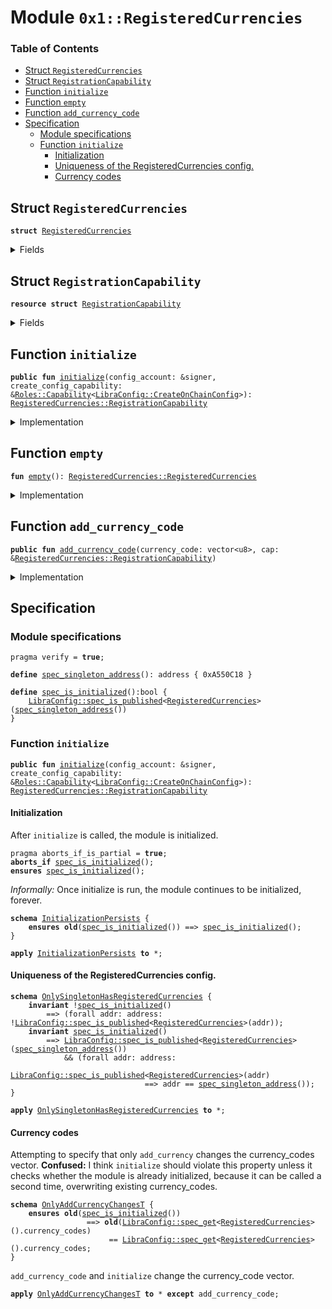 
<a name="0x1_RegisteredCurrencies"></a>

# Module `0x1::RegisteredCurrencies`

### Table of Contents

-  [Struct `RegisteredCurrencies`](#0x1_RegisteredCurrencies_RegisteredCurrencies)
-  [Struct `RegistrationCapability`](#0x1_RegisteredCurrencies_RegistrationCapability)
-  [Function `initialize`](#0x1_RegisteredCurrencies_initialize)
-  [Function `empty`](#0x1_RegisteredCurrencies_empty)
-  [Function `add_currency_code`](#0x1_RegisteredCurrencies_add_currency_code)
-  [Specification](#0x1_RegisteredCurrencies_Specification)
    -  [Module specifications](#0x1_RegisteredCurrencies_@Module_specifications)
    -  [Function `initialize`](#0x1_RegisteredCurrencies_Specification_initialize)
        -  [Initialization](#0x1_RegisteredCurrencies_@Initialization)
        -  [Uniqueness of the RegisteredCurrencies config.](#0x1_RegisteredCurrencies_@Uniqueness_of_the_RegisteredCurrencies_config.)
        -  [Currency codes](#0x1_RegisteredCurrencies_@Currency_codes)



<a name="0x1_RegisteredCurrencies_RegisteredCurrencies"></a>

## Struct `RegisteredCurrencies`



<pre><code><b>struct</b> <a href="#0x1_RegisteredCurrencies">RegisteredCurrencies</a>
</code></pre>



<details>
<summary>Fields</summary>


<dl>
<dt>

<code>currency_codes: vector&lt;vector&lt;u8&gt;&gt;</code>
</dt>
<dd>

</dd>
</dl>


</details>

<a name="0x1_RegisteredCurrencies_RegistrationCapability"></a>

## Struct `RegistrationCapability`



<pre><code><b>resource</b> <b>struct</b> <a href="#0x1_RegisteredCurrencies_RegistrationCapability">RegistrationCapability</a>
</code></pre>



<details>
<summary>Fields</summary>


<dl>
<dt>

<code>cap: <a href="LibraConfig.md#0x1_LibraConfig_ModifyConfigCapability">LibraConfig::ModifyConfigCapability</a>&lt;<a href="#0x1_RegisteredCurrencies_RegisteredCurrencies">RegisteredCurrencies::RegisteredCurrencies</a>&gt;</code>
</dt>
<dd>

</dd>
</dl>


</details>

<a name="0x1_RegisteredCurrencies_initialize"></a>

## Function `initialize`



<pre><code><b>public</b> <b>fun</b> <a href="#0x1_RegisteredCurrencies_initialize">initialize</a>(config_account: &signer, create_config_capability: &<a href="Roles.md#0x1_Roles_Capability">Roles::Capability</a>&lt;<a href="LibraConfig.md#0x1_LibraConfig_CreateOnChainConfig">LibraConfig::CreateOnChainConfig</a>&gt;): <a href="#0x1_RegisteredCurrencies_RegistrationCapability">RegisteredCurrencies::RegistrationCapability</a>
</code></pre>



<details>
<summary>Implementation</summary>


<pre><code><b>public</b> <b>fun</b> <a href="#0x1_RegisteredCurrencies_initialize">initialize</a>(
    config_account: &signer,
    create_config_capability: &Capability&lt;CreateOnChainConfig&gt;,
): <a href="#0x1_RegisteredCurrencies_RegistrationCapability">RegistrationCapability</a> {
    // enforce that this is only going <b>to</b> one specific address,
    <b>assert</b>(
        <a href="Signer.md#0x1_Signer_address_of">Signer::address_of</a>(config_account) == <a href="CoreAddresses.md#0x1_CoreAddresses_ASSOCIATION_ROOT_ADDRESS">CoreAddresses::ASSOCIATION_ROOT_ADDRESS</a>(),
        0
    );
    <b>let</b> cap = <a href="LibraConfig.md#0x1_LibraConfig_publish_new_config_with_capability">LibraConfig::publish_new_config_with_capability</a>(
        config_account,
        create_config_capability,
        <a href="#0x1_RegisteredCurrencies_empty">empty</a>()
    );

    <a href="#0x1_RegisteredCurrencies_RegistrationCapability">RegistrationCapability</a> { cap }
}
</code></pre>



</details>

<a name="0x1_RegisteredCurrencies_empty"></a>

## Function `empty`



<pre><code><b>fun</b> <a href="#0x1_RegisteredCurrencies_empty">empty</a>(): <a href="#0x1_RegisteredCurrencies_RegisteredCurrencies">RegisteredCurrencies::RegisteredCurrencies</a>
</code></pre>



<details>
<summary>Implementation</summary>


<pre><code><b>fun</b> <a href="#0x1_RegisteredCurrencies_empty">empty</a>(): <a href="#0x1_RegisteredCurrencies">RegisteredCurrencies</a> {
    <a href="#0x1_RegisteredCurrencies">RegisteredCurrencies</a> { currency_codes: <a href="Vector.md#0x1_Vector_empty">Vector::empty</a>() }
}
</code></pre>



</details>

<a name="0x1_RegisteredCurrencies_add_currency_code"></a>

## Function `add_currency_code`



<pre><code><b>public</b> <b>fun</b> <a href="#0x1_RegisteredCurrencies_add_currency_code">add_currency_code</a>(currency_code: vector&lt;u8&gt;, cap: &<a href="#0x1_RegisteredCurrencies_RegistrationCapability">RegisteredCurrencies::RegistrationCapability</a>)
</code></pre>



<details>
<summary>Implementation</summary>


<pre><code><b>public</b> <b>fun</b> <a href="#0x1_RegisteredCurrencies_add_currency_code">add_currency_code</a>(
    currency_code: vector&lt;u8&gt;,
    cap: &<a href="#0x1_RegisteredCurrencies_RegistrationCapability">RegistrationCapability</a>,
) {
    <b>let</b> config = <a href="LibraConfig.md#0x1_LibraConfig_get">LibraConfig::get</a>&lt;<a href="#0x1_RegisteredCurrencies">RegisteredCurrencies</a>&gt;();
    <a href="Vector.md#0x1_Vector_push_back">Vector::push_back</a>(&<b>mut</b> config.currency_codes, currency_code);
    <a href="LibraConfig.md#0x1_LibraConfig_set_with_capability">LibraConfig::set_with_capability</a>(&cap.cap, config);
}
</code></pre>



</details>

<a name="0x1_RegisteredCurrencies_Specification"></a>

## Specification


<a name="0x1_RegisteredCurrencies_@Module_specifications"></a>

### Module specifications



<pre><code>pragma verify = <b>true</b>;
<a name="0x1_RegisteredCurrencies_spec_singleton_address"></a>
<b>define</b> <a href="#0x1_RegisteredCurrencies_spec_singleton_address">spec_singleton_address</a>(): address { 0xA550C18 }
<a name="0x1_RegisteredCurrencies_spec_is_initialized"></a>
<b>define</b> <a href="#0x1_RegisteredCurrencies_spec_is_initialized">spec_is_initialized</a>():bool {
    <a href="LibraConfig.md#0x1_LibraConfig_spec_is_published">LibraConfig::spec_is_published</a>&lt;<a href="#0x1_RegisteredCurrencies">RegisteredCurrencies</a>&gt;(<a href="#0x1_RegisteredCurrencies_spec_singleton_address">spec_singleton_address</a>())
}
</code></pre>



<a name="0x1_RegisteredCurrencies_Specification_initialize"></a>

### Function `initialize`


<pre><code><b>public</b> <b>fun</b> <a href="#0x1_RegisteredCurrencies_initialize">initialize</a>(config_account: &signer, create_config_capability: &<a href="Roles.md#0x1_Roles_Capability">Roles::Capability</a>&lt;<a href="LibraConfig.md#0x1_LibraConfig_CreateOnChainConfig">LibraConfig::CreateOnChainConfig</a>&gt;): <a href="#0x1_RegisteredCurrencies_RegistrationCapability">RegisteredCurrencies::RegistrationCapability</a>
</code></pre>



<a name="0x1_RegisteredCurrencies_@Initialization"></a>

#### Initialization


After
<code>initialize</code> is called, the module is initialized.


<pre><code>pragma aborts_if_is_partial = <b>true</b>;
<b>aborts_if</b> <a href="#0x1_RegisteredCurrencies_spec_is_initialized">spec_is_initialized</a>();
<b>ensures</b> <a href="#0x1_RegisteredCurrencies_spec_is_initialized">spec_is_initialized</a>();
</code></pre>




<a name="0x1_RegisteredCurrencies_InitializationPersists"></a>

*Informally:* Once initialize is run, the module continues to be
initialized, forever.


<pre><code><b>schema</b> <a href="#0x1_RegisteredCurrencies_InitializationPersists">InitializationPersists</a> {
    <b>ensures</b> <b>old</b>(<a href="#0x1_RegisteredCurrencies_spec_is_initialized">spec_is_initialized</a>()) ==&gt; <a href="#0x1_RegisteredCurrencies_spec_is_initialized">spec_is_initialized</a>();
}
</code></pre>




<pre><code><b>apply</b> <a href="#0x1_RegisteredCurrencies_InitializationPersists">InitializationPersists</a> <b>to</b> *;
</code></pre>



<a name="0x1_RegisteredCurrencies_@Uniqueness_of_the_RegisteredCurrencies_config."></a>

#### Uniqueness of the RegisteredCurrencies config.



<a name="0x1_RegisteredCurrencies_OnlySingletonHasRegisteredCurrencies"></a>


<pre><code><b>schema</b> <a href="#0x1_RegisteredCurrencies_OnlySingletonHasRegisteredCurrencies">OnlySingletonHasRegisteredCurrencies</a> {
    <b>invariant</b> !<a href="#0x1_RegisteredCurrencies_spec_is_initialized">spec_is_initialized</a>()
        ==&gt; (forall addr: address: !<a href="LibraConfig.md#0x1_LibraConfig_spec_is_published">LibraConfig::spec_is_published</a>&lt;<a href="#0x1_RegisteredCurrencies">RegisteredCurrencies</a>&gt;(addr));
    <b>invariant</b> <a href="#0x1_RegisteredCurrencies_spec_is_initialized">spec_is_initialized</a>()
        ==&gt; <a href="LibraConfig.md#0x1_LibraConfig_spec_is_published">LibraConfig::spec_is_published</a>&lt;<a href="#0x1_RegisteredCurrencies">RegisteredCurrencies</a>&gt;(<a href="#0x1_RegisteredCurrencies_spec_singleton_address">spec_singleton_address</a>())
            && (forall addr: address:
                   <a href="LibraConfig.md#0x1_LibraConfig_spec_is_published">LibraConfig::spec_is_published</a>&lt;<a href="#0x1_RegisteredCurrencies">RegisteredCurrencies</a>&gt;(addr)
                              ==&gt; addr == <a href="#0x1_RegisteredCurrencies_spec_singleton_address">spec_singleton_address</a>());
}
</code></pre>




<pre><code><b>apply</b> <a href="#0x1_RegisteredCurrencies_OnlySingletonHasRegisteredCurrencies">OnlySingletonHasRegisteredCurrencies</a> <b>to</b> *;
</code></pre>



<a name="0x1_RegisteredCurrencies_@Currency_codes"></a>

#### Currency codes

Attempting to specify that only
<code>add_currency</code> changes the currency_codes
vector.
**Confused:** I think
<code>initialize</code> should violate this property unless it
checks whether the module is already initialized, because it can be
called a second time, overwriting existing currency_codes.


<a name="0x1_RegisteredCurrencies_OnlyAddCurrencyChangesT"></a>


<pre><code><b>schema</b> <a href="#0x1_RegisteredCurrencies_OnlyAddCurrencyChangesT">OnlyAddCurrencyChangesT</a> {
    <b>ensures</b> <b>old</b>(<a href="#0x1_RegisteredCurrencies_spec_is_initialized">spec_is_initialized</a>())
                 ==&gt; <b>old</b>(<a href="LibraConfig.md#0x1_LibraConfig_spec_get">LibraConfig::spec_get</a>&lt;<a href="#0x1_RegisteredCurrencies">RegisteredCurrencies</a>&gt;().currency_codes)
                      == <a href="LibraConfig.md#0x1_LibraConfig_spec_get">LibraConfig::spec_get</a>&lt;<a href="#0x1_RegisteredCurrencies">RegisteredCurrencies</a>&gt;().currency_codes;
}
</code></pre>




<code>add_currency_code</code> and
<code>initialize</code> change the currency_code vector.


<pre><code><b>apply</b> <a href="#0x1_RegisteredCurrencies_OnlyAddCurrencyChangesT">OnlyAddCurrencyChangesT</a> <b>to</b> * <b>except</b> add_currency_code;
</code></pre>
